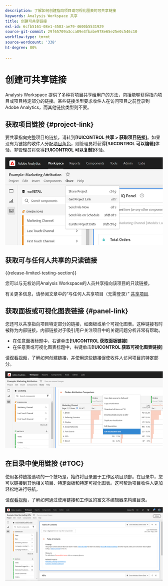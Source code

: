 ```yaml
---
description: 了解如何创建指向项目或可视化图表的可共享链接
keywords: Analysis Workspace 共享
title: 创建可共享链接
exl-id: 6cfb5161-08e1-4583-ae79-4600b5531929
source-git-commit: 29f65709a3cca89e3fbabe978e65e25e0c546c10
workflow-type: tm+mt
source-wordcount: '338'
ht-degree: 80%

---
```


# 创建可共享链接

Analysis Workspace 提供了多种将项目共享给用户的方法，包括能够获得指向项目或项目特定部分的链接。某些链接类型要求收件人在访问项目之前登录到Adobe Analytics，而其他链接类型则不要。

## 获取项目链接 {#project-link}

要共享指向完整项目的链接，请转到&#x200B;**[!UICONTROL 共享 > 获取项目链接]**。如果没有为链接的收件人分配[项目角色](https://experienceleague.adobe.com/docs/analytics/analyze/analysis-workspace/curate-share/share-projects.html?lang=zh-Hans)，则管理员将获得&#x200B;**[!UICONTROL 可以编辑]**&#x200B;体验，非管理员将获得&#x200B;**[!UICONTROL 可以复制]**&#x200B;体验。

![](assets/get-project-link.png)

## 获取可与任何人共享的只读链接

{{release-limited-testing-section}}

您可以与无权访问Analysis Workspace的人员共享指向该项目的只读链接。

有关更多信息，请参阅文章中的“与任何人共享项目（无需登录）” [共享项目](/help/analysis-workspace/curate-share/share-projects.md).

## 获取面板或可视化图表链接 {#panel-link}

您还可以共享指向项目特定部分的链接，如面板或单个可视化图表。这种链接有时被称为内部链接。内部链接对于吸引用户关注项目中的关键问题分析非常有帮助。

* 在任意面板标题中，右键单击&#x200B;**[!UICONTROL 获取面板链接]**
* 在任意表或可视化图表标题中，右键单击&#x200B;**[!UICONTROL 获取可视化图表链接]**

请[观看视频](https://experienceleague.adobe.com/docs/analytics-learn/tutorials/analysis-workspace/visualizations/intra-linking-in-analysis-workspace.html?lang=zh-Hans)，了解如何创建链接，并使用这些链接促使收件人访问项目的特定部分。

![](assets/get-viz-link.png)

## 在目录中使用链接 {#TOC}

使用各种链接选项的一个技巧是，始终将目录置于工作区项目顶部。在目录中，您可以链接到其他相关项目、特定面板和特定可视化图表。这可帮助项目收件人更加轻松地进行导航。

请[观看视频](https://experienceleague.adobe.com/docs/analytics-learn/tutorials/analysis-workspace/navigating-workspace-projects/create-a-toc-in-analysis-workspace.html?lang=zh-Hans)，了解如何通过使用链接和工作区的富文本编辑器来构建目录。

![](assets/toc.png)
